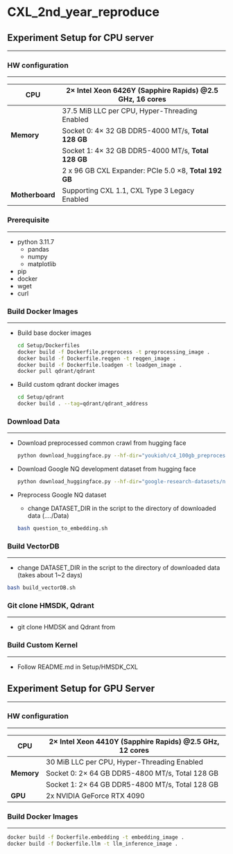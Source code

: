# CXL_2nd_year_reproduce


## Experiment Setup for CPU server

---

### HW configuration

---

| **CPU** | **2× Intel Xeon 6426Y** (Sapphire Rapids) @2.5 GHz, **16 cores** |
| --- | --- |
|  | 37.5 MiB LLC per CPU, Hyper-Threading Enabled |
| **Memory** | Socket 0: 4× 32 GB DDR5-4000 MT/s, **Total 128 GB** |
|  | Socket 1: 4× 32 GB DDR5-4000 MT/s, **Total 128 GB** |
|  | 2 x 96 GB CXL Expander: PCIe 5.0 ×8, **Total 192 GB** |
| **Motherboard** | Supporting CXL 1.1, CXL Type 3 Legacy Enabled |

### Prerequisite

---

- python 3.11.7
    - pandas
    - numpy
    - matplotlib
- pip
- docker
- wget
- curl

### Build Docker Images

---

- Build base docker images
    
    ```bash
    cd Setup/Dockerfiles
    docker build -f Dockerfile.preprocess -t preprocessing_image . 
    docker build -f Dockerfile.reqgen -t reqgen_image .
    docker build -f Dockerfile.loadgen -t loadgen_image .
    docker pull qdrant/qdrant
    ```
    
- Build custom qdrant docker images
    
    ```bash
    cd Setup/qdrant
    docker build . --tag=qdrant/qdrant_address
    ```
    

### Download Data

---

- Download preprocessed common crawl from hugging face
    
    ```bash
    python download_huggingface.py --hf-dir="youkioh/c4_100gb_preprocessed" --save-dir="../Data/c4_100gb_preprocessed"
    ```
    
- Download Google NQ development dataset from hugging face
    
    ```bash
    python download_huggingface.py --hf-dir="google-research-datasets/natural_questions" --save-dir="../Data/NQ_default"
    ```
    
- Preprocess Google NQ dataset
    - change DATASET_DIR in the script to the directory of downloaded data (…./Data)
    
    ```bash
    bash question_to_embedding.sh
    ```
    

### Build VectorDB

---

- change DATASET_DIR in the script to the directory of downloaded data (takes about 1~2 days)

```bash
bash build_vectorDB.sh
```

### Git clone HMSDK, Qdrant

---

- git clone HMDSK and Qdrant from

### Build Custom Kernel

---

- Follow README.md in Setup/HMSDK_CXL

## Experiment Setup for GPU Server

---

### HW configuration

---

| **CPU** | 2× Intel Xeon 4410Y (Sapphire Rapids) @2.5 GHz, 12 cores |
| --- | --- |
|  | 30 MiB LLC per CPU, Hyper-Threading Enabled |
| **Memory** | Socket 0: 2× 64 GB DDR5-4800 MT/s, Total 128 GB |
|  | Socket 1: 2× 64 GB DDR5-4800 MT/s, Total 128 GB |
| **GPU** | 2x NVIDIA GeForce RTX 4090 |

### Build Docker Images

---

```bash
docker build -f Dockerfile.embedding -t embedding_image .
docker build -f Dockerfile.llm -t llm_inference_image .
```